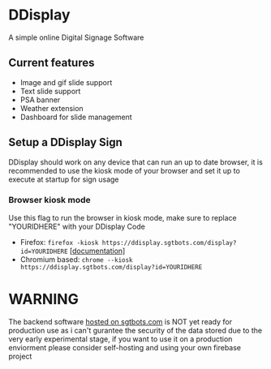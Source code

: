 # DDisplay
A simple online Digital Signage Software
## Current features
- Image and gif slide support
- Text slide support
- PSA banner
- Weather extension
- Dashboard for slide management
## Setup a DDisplay Sign
DDisplay should work on any device that can run an up to date browser, it is recommended to use the kiosk mode of your browser and set it up to execute at startup for sign usage
### Browser kiosk mode
Use this flag to run the browser in kiosk mode, make sure to replace "YOURIDHERE" with your DDisplay Code
- Firefox: `firefox -kiosk https://ddisplay.sgtbots.com/display?id=YOURIDHERE` [[documentation]](https://support.mozilla.org/en-US/kb/firefox-enterprise-kiosk-mode)
- Chromium based: `chrome --kiosk https://ddisplay.sgtbots.com/display?id=YOURIDHERE`
# WARNING
The backend software [hosted on sgtbots.com](https://ddisplay.sgtbots.com) is NOT yet ready for production use as i can't gurantee the security of the data stored due to the very early experimental stage, if you want to use it on a production enviorment please consider self-hosting and using your own firebase project
